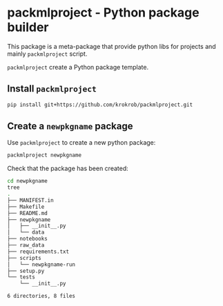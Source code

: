 # packmlproject - Python package builder

This package is a meta-package that provide python libs for projects
and mainly `packmlproject` script.

`packmlproject` create a Python package template.

## Install `packmlproject`
```bash
pip install git+https://github.com/krokrob/packmlproject.git
```

## Create a `newpkgname` package

Use `packmlproject` to create a new python package:

```bash
packmlproject newpkgname
```

Check that the package has been created:

```bash
cd newpkgname
tree
.
├── MANIFEST.in
├── Makefile
├── README.md
├── newpkgname
│   ├── __init__.py
│   └── data
├── notebooks
├── raw_data
├── requirements.txt
├── scripts
│   └── newpkgname-run
├── setup.py
└── tests
    └── __init__.py

6 directories, 8 files
```
